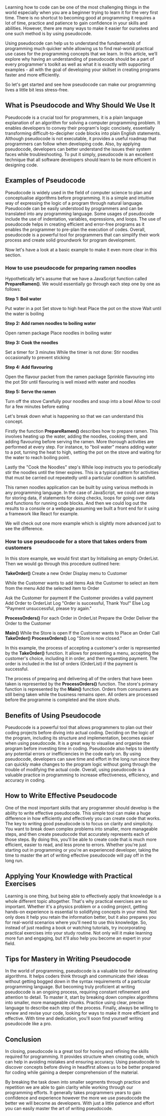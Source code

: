 Learning how to code can be one of the most challenging things in the world especially when you are a beginner trying to learn it for the very first time. There is no shortcut to becoming good at programming it requires a lot of time, practice and patience to gain confidence in your skills and abilities. However, there are many ways to make it easier for ourselves and one such method is by using pseudocode. 

Using pseudocode can help us to understand the fundamentals of programming much quicker while allowing us to find real-world practical use cases for the programming concepts that we learn. In this article, we’ll explore why having an understanding of pseudocode should be a part of every programmer's toolkit as well as what it is exactly with supporting examples - all with the goal of developing your skillset in creating programs faster and more efficiently.

So let's get started and see how pseudocode can make our programming lives a little bit less stress-free.

## What is Pseudocode and Why Should We Use It

Pseudocode is a crucial tool for programmers, it is a plain language explanation of an algorithm for solving a computer programming problem. It enables developers to convey their program's logic concisely, essentially transforming difficult-to-decipher code blocks into plain English statements. Although pseudocode is not executable, it provides a useful roadmap that programmers can follow when developing code. Also, by applying pseudocode, developers can better understand the issues their system faces while troubleshooting. To put it simply, pseudocode is an excellent technique that all software developers should learn to be more efficient in designing code.

## Examples of Pseudocode

Pseudocode is widely used in the field of computer science to plan and conceptualise algorithms before programming. It is a simple and intuitive way of expressing the logic of a program through natural language. Pseudocode can be easily understood by programmers and can be translated into any programming language. Some usages of pseudocode include the use of indentation, variables, expressions, and loops. The use of pseudocode helps in creating efficient and error-free programs as it enables the programmer to pre-plan the execution of codes. Overall, pseudocode is a powerful tool for programmers that can simplify their work process and create solid groundwork for program development.

Now let's have a look at a basic example to make it even more clear in this section.

### How to use pseudocode for preparing ramen noodles

Hypothetically let's assume that we have a JavaScript function called **PrepareRamen()**. We would essentially go through each step one by one as follows:

**Step 1: Boil water**

Put water in a pot
Set stove to high heat
Place the pot on the stove
Wait until the water is boiling

**Step 2: Add ramen noodles to boiling water**

Open ramen package
Place noodles in boiling water

**Step 3: Cook the noodles**

Set a timer for 3 minutes
While the timer is not done:
Stir noodles occasionally to prevent sticking

**Step 4: Add flavouring**

Open the flavour packet from the ramen package
Sprinkle flavouring into the pot
Stir until flavouring is well mixed with water and noodles

**Step 5: Serve the ramen**

Turn off the stove
Carefully pour noodles and soup into a bowl
Allow to cool for a few minutes before eating

Let's break down what is happening so that we can understand this concept. 

Firstly the function **PrepareRamen()** describes how to prepare ramen. This involves heating up the water, adding the noodles, cooking them, and adding flavouring before serving the ramen. More thorough activities are performed at every step. For instance, to "boil water" means adding water to a pot, turning the heat to high, setting the pot on the stove and waiting for the water to reach boiling point.

Lastly the "Cook the Noodles" step's While loop instructs you to periodically stir the noodles until the timer expires. This is a typical pattern for activities that must be carried out repeatedly until a particular condition is satisfied.

This ramen noodles application can be built by using various methods in any programming language. In the case of JavaScript, we could use arrays for storing data, if statements for doing checks, loops for going over data and functions for running code blocks. And then we could log out the results to a console or a webpage assuming we built a front end for it using a framework like React for example.

We will check out one more example which is slightly more advanced just to see the difference.

### How to use pseudocode for a store that takes orders from customers

In this store example, we would first start by Initialising an empty OrderList. Then we would go through this procedure outlined here:

**TakeOrder()**
Create a new Order
Display menu to Customer

While the Customer wants to add items
Ask the Customer to select an item from the menu
Add the selected item to Order

Ask the Customer for payment
If the Customer provides a valid payment
Add Order to OrderList
Log "Order is successful, Thank You!"
Else
Log "Payment unsuccessful, please try again."

**ProcessOrders()**
For each Order in OrderList
Prepare the Order
Deliver the Order to the Customer

**Main()**
While the Store is open
If the Customer wants to Place an Order
Call **TakeOrder()**
**ProcessOrders()**
Log "Store is now closed."

In this example, the process of accepting a customer's order is represented by the **TakeOrder()** function. It allows for presenting a menu, accepting the customer's choice, including it in order, and then requesting payment. The order is included in the list of orders (OrderList) if the payment is successful.

The process of preparing and delivering all of the orders that have been taken is represented by the **ProcessOrders()** function. The store's primary function is represented by the **Main()** function. Orders from consumers are still being taken while the business remains open. All orders are processed before the programme is completed and the store shuts.

## Benefits of Using Pseudocode

Pseudocode is a powerful tool that allows programmers to plan out their coding projects before diving into actual coding. Deciding on the logic of the program, including its structure and implementation, becomes easier when using pseudocode. It is a great way to visualise and organise the program before investing time in coding. Pseudocode also helps to identify any potential errors or inefficiencies in the code early on. By using pseudocode, developers can save time and effort in the long run since they can quickly make changes to the program logic without going through the trouble of modifying the actual code. Overall, using pseudocode is a valuable practice in programming to increase effectiveness, efficiency, and accuracy in coding.

## How to Write Effective Pseudocode

One of the most important skills that any programmer should develop is the ability to write effective pseudocode. This simple tool can make a huge difference in how efficiently and effectively you can create code that works. The key to writing good pseudocode is to focus on clarity and simplicity. You want to break down complex problems into smaller, more manageable steps, and then create pseudocode that accurately represents each of those steps. By doing this, you'll be able to create code that is much more efficient, easier to read, and less prone to errors. Whether you're just starting out in programming or you're an experienced developer, taking the time to master the art of writing effective pseudocode will pay off in the long run.

## Applying Your Knowledge with Practical Exercises

Learning is one thing, but being able to effectively apply that knowledge is a whole different topic altogether. That's why practical exercises are so important. Whether it's a physics problem or a coding project, getting hands-on experience is essential to solidifying concepts in your mind. Not only does it help you retain the information better, but it also prepares you for real-world scenarios where you'll need to use this knowledge. So, instead of just reading a book or watching tutorials, try incorporating practical exercises into your study routine. Not only will it make learning more fun and engaging, but it'll also help you become an expert in your field.

## Tips for Mastery in Writing Pseudocode

In the world of programming, pseudocode is a valuable tool for delineating algorithms. It helps coders think through and communicate their ideas without getting bogged down in the syntax requirements of a particular programming language. But becoming truly proficient at writing pseudocode is an ongoing process, requiring constant refinement and attention to detail. To master it, start by breaking down complex algorithms into smaller, more manageable chunks. Practice using clear, precise language to describe each step of the process. Finally, always be willing to review and revise your code, looking for ways to make it more efficient and effective. With time and dedication, you'll soon find yourself writing pseudocode like a pro.

## Conclusion

In closing, pseudocode is a great tool for honing and refining the skills required for programming. It provides structure when creating code, which can help in avoiding mistakes and ensuring accuracy. Using pseudocode to discover concepts before diving in headfirst allows us to be better prepared for coding while gaining a deeper comprehension of the material. 

By breaking the task down into smaller segments through practice and repetition we are able to gain clarity while working through our programming efforts. It generally takes programmers years to gain confidence and experience however the more we use pseudocode the better we will become as developers. With just a little patience and effort you can easily master the art of writing pseudocode.